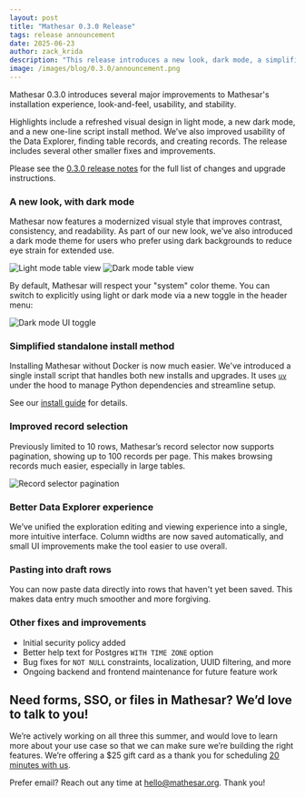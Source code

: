 ```yaml
---
layout: post
title: "Mathesar 0.3.0 Release"
tags: release announcement
date: 2025-06-23
author: zack_krida
description: "This release introduces a new look, dark mode, a simplified installation method, and major usability improvements."
image: /images/blog/0.3.0/announcement.png
---
```


Mathesar 0.3.0 introduces several major improvements to Mathesar's installation experience, look-and-feel, usability, and stability.

Highlights include a refreshed visual design in light mode, a new dark mode, and a new one-line script install method. We’ve also improved usability of the Data Explorer, finding table records, and creating records. The release includes several other smaller fixes and improvements.

Please see the [0.3.0 release notes](https://docs.mathesar.org/latest/releases/0.3.0/) for the full list of changes and upgrade instructions.

### A new look, with dark mode

Mathesar now features a modernized visual style that improves contrast, consistency, and readability. As part of our new look, we’ve also introduced a dark mode theme for users who prefer using dark backgrounds to reduce eye strain for extended use.

![Light mode table view](/images/blog/0.3.0/light-table-screenshot.png)
![Dark mode table view](/images/blog/0.3.0/dark-table-screenshot.png)

By default, Mathesar will respect your "system" color theme. You can switch to explicitly using light or dark mode via a new toggle in the header menu:

![Dark mode UI toggle](/images/blog/0.3.0/theme-toggle-preview.png)

### Simplified standalone install method

Installing Mathesar without Docker is now much easier. We've introduced a single install script that handles both new installs and upgrades. It uses [`uv`](https://docs.astral.sh/uv/) under the hood to manage Python dependencies and streamline setup.

See our [install guide](https://docs.mathesar.org/latest/administration/install-from-scratch/) for details.

### Improved record selection

Previously limited to 10 rows, Mathesar’s record selector now supports pagination, showing up to 100 records per page. This makes browsing records much easier, especially in large tables.

![Record selector pagination](/images/blog/0.3.0/record-selector-pagination.png)

### Better Data Explorer experience

We’ve unified the exploration editing and viewing experience into a single, more intuitive interface. Column widths are now saved automatically, and small UI improvements make the tool easier to use overall.

### Pasting into draft rows

You can now paste data directly into rows that haven't yet been saved. This makes data entry much smoother and more forgiving.

### Other fixes and improvements

- Initial security policy added
- Better help text for Postgres `WITH TIME ZONE` option
- Bug fixes for `NOT NULL` constraints, localization, UUID filtering, and more
- Ongoing backend and frontend maintenance for future feature work

## Need forms, SSO, or files in Mathesar? We’d love to talk to you!

We’re actively working on all three this summer, and would love to learn more about your use case so that we can make sure we’re building the right features. We’re offering a $25 gift card as a thank you for scheduling [20 minutes with us](https://cal.com/mathesar/users).

Prefer email? Reach out any time at [hello@mathesar.org](mailto:hello@mathesar.org). Thank you!
